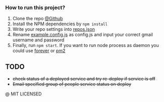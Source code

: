 ### How to run this project?
1. Clone the repo [@Github](http://github.com/epicallan/github-deploy-server)<br>
2. Install the NPM dependencies by `npm install`<br>
3. Write your repo settings into [repos.json](https://github.com/epicallan/github-deploy-server/blob/master/src/configs/repos.json)<br>
4. Rename [example.config.js](https://github.com/epicallan/github-deploy-server/blob/master/src/configs/example.config.js) as config.js and input your correct gmail username and password
5. Finally, run `npm start`. If you want to run node process as daemon you could use
[forever](https://github.com/foreverjs/forever) or [pm2](https://github.com/Unitech/pm2)

## TODO
- ~~check status of a deployed service and try re-deploy if service is off~~
- ~~Email specified group of people service status on deploy~~

@ MIT LICENSED
